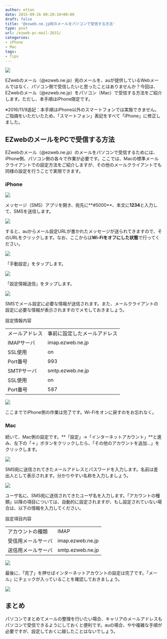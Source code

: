 ```yaml
---
author: ottan
date: 2015-09-26 00:28:34+00:00
draft: false
title: '@ezweb.ne.jp宛のメールをパソコンで受信する方法'
type: post
url: /ezweb-pc-mail-2631/
categories:
- iPhone
- Mac
tags:
- Tips
---
```


![](/images/2015/09/150925-5605def52d814.png)






EZwebのメール（@ezweb.ne.jp）宛のメールを、auが提供しているWebメールではなく、パソコン側で受信したいと思ったことはありませんか？今回は、EZwebのメール（@ezweb.ne.jp）をパソコン（Mac）で受信する方法をご紹介します。ただし、本手順はiPhone限定です。








※2016/11/9追記：本手順はiPhone以外のスマートフォンでは実施できません。ご指摘をいただいたため、「スマートフォン」表記をすべて「iPhone」に修正しました。








## EZwebのメールをPCで受信する方法





EZwebのメール（@ezweb.ne.jp）のメールをパソコンで受信するためには、iPhone側、パソコン側の各々で作業が必要です。ここでは、Macの標準メールクライアントでの設定方法をご紹介しますが、その他のメールクライアントでも同様の設定を行うことで実現できます。





### iPhone





![](/images/2015/09/150925-5605def7f18ee.png)






メッセージ（SMS）アプリを開き、宛先に**#5000**、本文に**1234**と入力して、SMSを送信します。





![](/images/2015/09/150925-5605def961c36.png)






すると、auからメール設定URLが書かれたメッセージが送られてきますので、そのURLをクリックします。なお、ここからは**Wi-Fiをオフにした状態**で行ってください。





![](/images/2015/09/150925-5605defac272c.png)






「手動設定」をタップします。





![](/images/2015/09/150925-5605defc7127d.png)






「設定情報送信」をタップします。





![](/images/2015/09/150925-5605defdb833c.png)






SMSでメール設定に必要な情報が送信されます。また、メールクライアントの設定に必要な情報が表示されますのでメモしておきましょう。






<table >
<tr >設定情報内容</tr>
<tr >
<td >メールアドレス
</td>
<td >事前に設定したメールアドレス
</td></tr>
<tr >
<td >IMAPサーバ
</td>
<td >imap.ezweb.ne.jp
</td></tr>
<tr >
<td >SSL使用
</td>
<td >on
</td></tr>
<tr >
<td >Port番号
</td>
<td >993
</td></tr>
<tr >
<td >SMTPサーバ
</td>
<td >smtp.ezweb.ne.jp
</td></tr>
<tr >
<td >SSL使用
</td>
<td >on
</td></tr>
<tr >
<td >Port番号
</td>
<td >587
</td></tr>
</table>






![](/images/2015/09/150926-5605e3ccd75d6.png)






ここまででiPhone側の作業は完了です。Wi-Fiをオンに戻すのをお忘れなく。





### Mac





続いて、Mac側の設定です。**「設定」→「インターネットアカウント」**と進み、左下の「＋」ボタンをクリックしたら、「その他のアカウントを追加...」をクリックします。





![](/images/2015/09/150925-5605deff4c0e1.png)






SMS宛に送信されてきたメールアドレスとパスワードを入力します。名前は差出人として表示されます。分かりやすい名称を入力しましょう。





![](/images/2015/09/150925-5605df0267689.png)






ユーザ名に、SMS宛に送信されてきたユーザ名を入力します。「アカウントの種類」以降の項目については、自動的に設定されますが、もし設定されていない場合は、以下の情報を入力してください。






<table >
<tr >設定項目内容</tr>
<tr >
<td >アカウントの種類
</td>
<td >IMAP
</td></tr>
<tr >
<td >受信用メールサーバ
</td>
<td >imap.ezweb.ne.jp
</td></tr>
<tr >
<td >送信用メールサーバ
</td>
<td >smtp.ezweb.ne.jp
</td></tr>
</table>






![](/images/2015/09/150925-5605df054e450.png)






最後に、「完了」を押せばインターネットアカウントの設定は完了です。「メール」にチェックが入っていることを確認しておきましょう。





![](/images/2015/09/150925-5605df06f0237.png)






## まとめ





パソコンでまとめてメールの整理を行いたい場合、キャリアのメールアドレスもパソコンで受信できるようにしておくと便利です。auの場合、やや複雑な手順が必要ですが、設定しておくに越したことはないでしょう。
